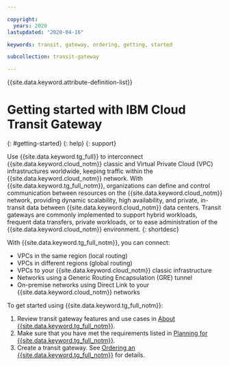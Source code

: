 ```yaml
---

copyright:
  years: 2020
lastupdated: "2020-04-16"

keywords: transit, gateway, ordering, getting, started

subcollection: transit-gateway

---
```


{{site.data.keyword.attribute-definition-list}}

# Getting started with IBM Cloud Transit Gateway
{: #getting-started}
{: help}
{: support}

Use {{site.data.keyword.tg_full}} to interconnect {{site.data.keyword.cloud_notm}} classic and Virtual Private Cloud (VPC) infrastructures worldwide, keeping traffic within the {{site.data.keyword.cloud_notm}} network. With {{site.data.keyword.tg_full_notm}}, organizations can define and control communication between resources on the {{site.data.keyword.cloud_notm}} network, providing dynamic scalability, high availability, and private, in-transit data between {{site.data.keyword.cloud_notm}} data centers. Transit gateways are commonly implemented to support hybrid workloads, frequent data transfers, private workloads, or to ease administration of the {{site.data.keyword.cloud_notm}} environment.
{: shortdesc}

With {{site.data.keyword.tg_full_notm}}, you can connect:

* VPCs in the same region (local routing)
* VPCs in different regions (global routing)
* VPCs to your {{site.data.keyword.cloud_notm}} classic infrastructure
* Networks using a Generic Routing Encapsulation (GRE) tunnel
* On-premise networks using Direct Link to your {{site.data.keyword.cloud_notm}} networks

To get started using {{site.data.keyword.tg_full_notm}}:

1. Review transit gateway features and use cases in [About {{site.data.keyword.tg_full_notm}}](/docs/transit-gateway?topic=transit-gateway-about).
2. Make sure that you have met the requirements listed in [Planning for {{site.data.keyword.tg_full_notm}}](/docs/transit-gateway?topic=transit-gateway-helpful-tips).
3. Create a transit gateway. See [Ordering an {{site.data.keyword.tg_full_notm}}](/docs/transit-gateway?topic=transit-gateway-ordering-transit-gateway) for details.
